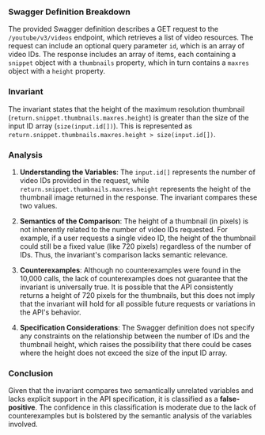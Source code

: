 ### Swagger Definition Breakdown
The provided Swagger definition describes a GET request to the `/youtube/v3/videos` endpoint, which retrieves a list of video resources. The request can include an optional query parameter `id`, which is an array of video IDs. The response includes an array of items, each containing a `snippet` object with a `thumbnails` property, which in turn contains a `maxres` object with a `height` property.

### Invariant
The invariant states that the height of the maximum resolution thumbnail (`return.snippet.thumbnails.maxres.height`) is greater than the size of the input ID array (`size(input.id[])`). This is represented as `return.snippet.thumbnails.maxres.height > size(input.id[])`.

### Analysis
1. **Understanding the Variables**: The `input.id[]` represents the number of video IDs provided in the request, while `return.snippet.thumbnails.maxres.height` represents the height of the thumbnail image returned in the response. The invariant compares these two values.

2. **Semantics of the Comparison**: The height of a thumbnail (in pixels) is not inherently related to the number of video IDs requested. For example, if a user requests a single video ID, the height of the thumbnail could still be a fixed value (like 720 pixels) regardless of the number of IDs. Thus, the invariant's comparison lacks semantic relevance.

3. **Counterexamples**: Although no counterexamples were found in the 10,000 calls, the lack of counterexamples does not guarantee that the invariant is universally true. It is possible that the API consistently returns a height of 720 pixels for the thumbnails, but this does not imply that the invariant will hold for all possible future requests or variations in the API's behavior.

4. **Specification Considerations**: The Swagger definition does not specify any constraints on the relationship between the number of IDs and the thumbnail height, which raises the possibility that there could be cases where the height does not exceed the size of the input ID array.

### Conclusion
Given that the invariant compares two semantically unrelated variables and lacks explicit support in the API specification, it is classified as a **false-positive**. The confidence in this classification is moderate due to the lack of counterexamples but is bolstered by the semantic analysis of the variables involved.
